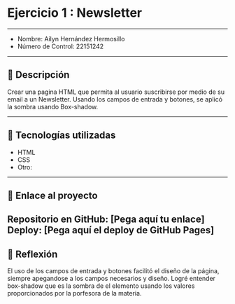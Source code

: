 # Ejercicio 1 : Newsletter

---

- Nombre: Ailyn Hernández Hermosillo 
- Número de Control: 22151242

---

## 📌 Descripción
Crear una pagina HTML que permita al usuario suscribirse por medio de su email a un Newsletter. Usando los campos de entrada y botones, se aplicó la sombra usando Box-shadow.

---

## 🚀 Tecnologías utilizadas
- HTML  
- CSS  
- Otro: 

---

## 🔗 Enlace al proyecto
Repositorio en GitHub: [Pega aquí tu enlace]  
Deploy: [Pega aquí el deploy de GitHub Pages]
---

## 📝 Reflexión
El uso de los campos de entrada y botones facilitó el diseño de la página, siempre apegandose a los campos necesarios y diseño. Logré entender box-shadow que es la sombra de el elemento usando los valores proporcionados por la porfesora de la materia.
